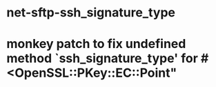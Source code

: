 # net-sftp-ssh_signature_type
# monkey patch to fix undefined method `ssh_signature_type' for #<OpenSSL::PKey::EC::Point"
